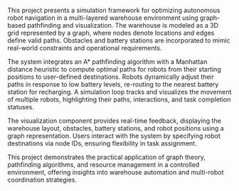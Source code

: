 This project presents a simulation framework for optimizing autonomous robot navigation in a multi-layered warehouse environment using graph-based pathfinding and visualization. The warehouse is modeled as a 3D grid represented by a graph, where nodes denote locations and edges define valid paths. Obstacles and battery stations are incorporated to mimic real-world constraints and operational requirements.

The system integrates an A* pathfinding algorithm with a Manhattan distance heuristic to compute optimal paths for robots from their starting positions to user-defined destinations. Robots dynamically adjust their paths in response to low battery levels, re-routing to the nearest battery station for recharging. A simulation loop tracks and visualizes the movement of multiple robots, highlighting their paths, interactions, and task completion statuses.

The visualization component provides real-time feedback, displaying the warehouse layout, obstacles, battery stations, and robot positions using a graph representation. Users interact with the system by specifying robot destinations via node IDs, ensuring flexibility in task assignment.

This project demonstrates the practical application of graph theory, pathfinding algorithms, and resource management in a controlled environment, offering insights into warehouse automation and multi-robot coordination strategies.
